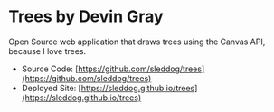 # Trees by Devin Gray
Open Source web application that draws trees using the Canvas API, because I love trees.
- Source Code: [https://github.com/sleddog/trees](https://github.com/sleddog/trees)
- Deployed Site: [https://sleddog.github.io/trees](https://sleddog.github.io/trees)
